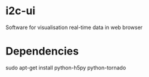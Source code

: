 # i2c-ui
Software for visualisation real-time data in web browser


# Dependencies

 sudo apt-get install python-h5py python-tornado
